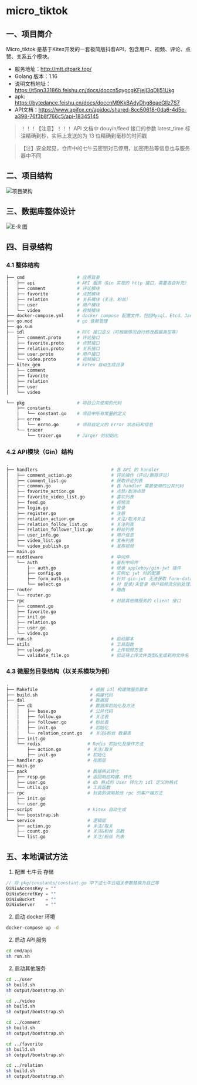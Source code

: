 # micro_tiktok


## 一、项目简介
Micro_tiktok 是基于Kitex开发的一套极简版抖音API，包含用户、视频、评论、点赞、关系五个模块。
- 服务地址：http://mtt.dtpark.top/
- Golang 版本：1.16
- 说明文档地址：https://t5pn33186b.feishu.cn/docs/doccn5qygcgKFjejI3qDIj51Ukg
- apk: https://bytedance.feishu.cn/docs/doccnM9KkBAdyDhg8qaeGlIz7S7
- API文档：https://www.apifox.cn/apidoc/shared-8cc50618-0da6-4d5e-a398-76f3b8f766c5/api-18345145
> ！！！【注意】！！！ API 文档中 douyin/feed 接口的参数 latest_time 标注精确到秒，实际上发送的为 13 位精确到毫秒的时间戳

> 【注】安全起见，仓库中的七牛云密钥对已停用，加密用盐等信息也与服务器中不同

## 二、项目结构
![项目架构](https://s2.loli.net/2022/06/10/8xsHTzolRGW2Lfd.png)

## 三、数据库整体设计
![E-R 图](https://s2.loli.net/2022/06/10/NwuG4cJSFPQRHO2.jpg)

## 四、目录结构

### 4.1 整体结构
```bash
├── cmd                    # 应用目录
│   ├── api                # API 服务（Gin 实现的 http 接口，需要各自补充）
│   ├── comment            # 评论模块
│   ├── favorite           # 点赞模块
│   ├── relation           # 关系模块（关注、粉丝）
│   ├── user               # 用户模块
│   └── video              # 视频模块
├── docker-compose.yml     # docker compose 配置文件，包括Mysql、Etcd、Jarger、redis
├── go.mod                 # go 依赖管理
├── go.sum
├── idl                    # RPC 接口定义（可根据情况自行修改数据类型等）
│   ├── comment.proto      # 评论接口
│   ├── favorite.proto     # 点赞接口
│   ├── relation.proto     # 关系接口
│   ├── user.proto         # 用户接口
│   └── video.proto        # 视频接口
├── kitex_gen              # ketex 自动生成目录
│   ├── comment
│   ├── favorite
│   ├── relation
│   ├── user
│   └── video

└── pkg                    # 项目公共使用的代码
    ├── constants
    │   └── constant.go    # 项目中所有常量的定义
    ├── errno
    │   └── errno.go       # 项目自定义的 Error 状态码和信息
    └── tracer
        └── tracer.go      # Jarger 的初始化
```

### 4.2 API模块（Gin）结构

```bash
.
├── handlers                            # 各 API 的 handler
│   ├── comment_action.go               # 评论操作（评论/删除评论）
│   ├── comment_list.go                 # 获取评论列表
│   ├── common.go                       # 各 handler 需要使用的公共代码
│   ├── favorite_action.go              # 点赞/取消点赞
│   ├── favorite_video_list.go          # 喜欢列表
│   ├── feed.go                         # 视频流
│   ├── login.go                        # 登录
│   ├── register.go                     # 注册
│   ├── relation_action.go              # 关注/取消关注
│   ├── relation_follow_list.go         # 关注列表
│   ├── relation_follower_list.go       # 粉丝列表
│   ├── user_info.go                    # 用户信息
│   ├── video_list.go                   # 发布列表
│   └── video_publish.go                # 发布视频
├── main.go
├── middleware                          # 中间件
│   └── auth                            # 鉴权中间件
│       ├── auth.go                     # 继承 appleboy/gin-jwt 插件
│       ├── config.go                   # 实例化 jwt 时的配置
│       ├── form_auth.go                # 针对 gin-jwt 无法获取 form-data 中 token 做的扩展
│       └── select.go                   # 对 登录/未登录 用户视频流分别处理对中间件
├── router                              # 路由
│   └── router.go
├── rpc                                 # 封装其他微服务的 client 接口
│   ├── comment.go
│   ├── favorite.go
│   ├── init.go
│   ├── relation.go
│   ├── user.go
│   └── video.go
├── run.sh                              # 启动脚本
└── utils                               # 工具函数
    ├── upload.go                       # 上传视频方法
    └── validate_file.go                # 验证待上传文件类型&生成新的文件名
```

### 4.3 微服务目录结构（以关系模块为例）
```bash
.
├── Makefile                    # 根据 idl 构建微服务脚本
├── build.sh                    # 构建代码
├── dal                         # 数据层
│   ├── db                      # 数据库初始化及方法
│   │   ├── base.go             # 公共代码
│   │   ├── follow.go           # 关注表
│   │   ├── follower.go         # 粉丝表
│   │   ├── init.go             # 初始化
│   │   └── relation_count.go   # 关注&粉丝 数量表
│   ├── init.go
│   └── redis                  # Redis 初始化及操作方法
│       ├── action.go          # 关注/取关
│       ├── init.go            # 初始化 
├── handler.go                 # 视图层
├── main.go
├── pack                       # 数据格式转化
│   ├── resp.go                # 返回响应构建、转化
│   ├── user.go                # db 格式的 User 转化为 idl 定义的格式
│   └── utils.go               # 工具函数
├── rpc                        # 封装的调用其他 rpc 的客户端方法
│   ├── init.go
│   └── user.go
├── script                     # kitex 自动生成
│   └── bootstrap.sh
└── service                    # 逻辑层
    ├── action.go              # 关注/取关
    ├── count.go               # 关注&粉丝 总数
    └── list.go                # 关注/粉丝 列表

```

## 五、本地调试方法
1. 配置 七牛云 存储
```go
// 将 pkg/constants/constant.go 中下述七牛云相关参数替换为自己等
QiNiuAccessKey = "" 
QiNiuSecretKey = ""
QiNiuBucket    = ""
QiNiuServer    = ""
```
2. 启动 docker 环境
```bash
docker-compose up -d
```
2. 启动 API 服务
```bash 
cd cmd/api
sh run.sh
```
2. 启动其他服务
```bash
cd ../user
sh build.sh
sh output/bootstrap.sh

cd ../video
sh build.sh
sh output/bootstrap.sh

cd ../comment
sh build.sh
sh output/bootstrap.sh

cd ../favorite
sh build.sh
sh output/bootstrap.sh

cd ../relation
sh build.sh
sh output/bootstrap.sh
```